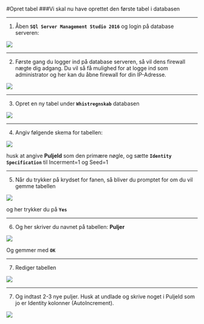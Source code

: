 #Opret tabel
###Vi skal nu have oprettet den første tabel i databasen
_ _ _
1)  Åben **``SQl Server Management Studio 2016``** og login på database serveren:

![](https://4duwp.blob.core.windows.net/wiki/NewDatabase6.PNG)

_ _ _

2) Første gang du logger ind på database serveren, så vil dens firewall nægte dig adgang. Du vil så få mulighed for at logge ind som administrator og her kan du åbne firewall for din IP-Adresse.

![](https://4duwp.blob.core.windows.net/wiki/NewDatabase7.PNG)

_ _ _

3) Opret en ny tabel under **``Whistregnskab``** databasen

![](https://4duwp.blob.core.windows.net/wiki/NewDatabase8.PNG)

_ _ _

4) Angiv følgende skema for tabellen:

![](https://4duwp.blob.core.windows.net/wiki/NewDatabase9.PNG)

husk at angive **PuljeId** som den primære nøgle, og sætte **``Identity Specification``** til Incerment=1 og Seed=1

_ _ _

5) Når du trykker på krydset for fanen, så bliver du promptet for om du vil gemme tabellen

![](https://4duwp.blob.core.windows.net/wiki/NewDatabase10.PNG)

og her trykker du på **``Yes``**

_ _ _


6) Og her skriver du navnet på tabellen: **Puljer**

![](https://4duwp.blob.core.windows.net/wiki/NewDatabase11.PNG)

Og gemmer med **``OK``**

_ _ _

7) Rediger tabellen

![](https://4duwp.blob.core.windows.net/wiki/NewDatabase12.PNG)

_ _ _

7) Og indtast 2-3 nye puljer. Husk at undlade og skrive noget i PuljeId som jo er Identity kolonner (AutoIncrement).

![](https://4duwp.blob.core.windows.net/wiki/NewDatabase13.PNG)











